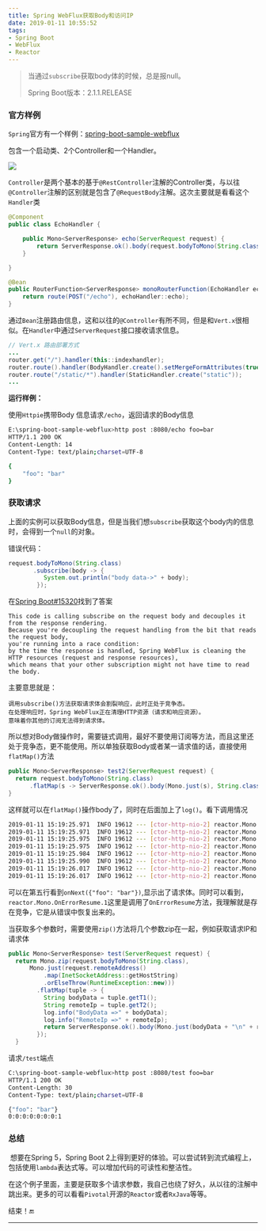 ```yaml
---
title: Spring WebFlux获取Body和访问IP
date: 2019-01-11 10:55:52
tags:
- Spring Boot
- WebFlux
- Reactor
---
```


> 当通过`subscribe`获取body体的时候，总是报null。
>
> Spring Boot版本：2.1.1.RELEASE

### 官方样例

`Spring`官方有一个样例：[spring-boot-sample-webflux](https://github.com/spring-projects/spring-boot/tree/master/spring-boot-samples/spring-boot-sample-webflux)

包含一个启动类、2个Controller和一个Handler。

![](https://gsealy-1257917518.cos.ap-beijing.myqcloud.com/gsealy.github.io/spring/class.png)

`Controller`是两个基本的基于`@RestController`注解的Controller类，与以往`@Controller`注解的区别就是包含了`@RequestBody`注解。这次主要就是看看这个`Handler`类

```java
@Component
public class EchoHandler {

	public Mono<ServerResponse> echo(ServerRequest request) {
		return ServerResponse.ok().body(request.bodyToMono(String.class), String.class);
	}

}
```

```java
@Bean
public RouterFunction<ServerResponse> monoRouterFunction(EchoHandler echoHandler) {
	return route(POST("/echo"), echoHandler::echo);
}
```

通过`Bean`注册路由信息，这和以往的`@Controller`有所不同，但是和`Vert.x`很相似。在`Handler`中通过`ServerRequest`接口接收请求信息。

```java
// Vert.x 路由部署方式
...
router.get("/").handler(this::indexhandler);
router.route().handler(BodyHandler.create().setMergeFormAttributes(true));
router.route("/static/*").handler(StaticHandler.create("static"));
...
```

**运行样例：**

使用`Httpie`携带Body 信息请求`/echo`，返回请求的Body信息

```bash
E:\spring-boot-sample-webflux>http post :8080/echo foo=bar
HTTP/1.1 200 OK
Content-Length: 14
Content-Type: text/plain;charset=UTF-8

{
    "foo": "bar"
}

```

### 获取请求

上面的实例可以获取Body信息，但是当我们想`subscribe`获取这个body内的信息时，会得到一个`null`的对象。

错误代码：

```java
request.bodyToMono(String.class)
       .subscribe(body -> {
          System.out.println("body data->" + body);
        });
```

在[Spring Boot#15320](https://github.com/spring-projects/spring-boot/issues/15320#issuecomment-442574935)找到了答案

```
This code is calling subscribe on the request body and decouples it from the response rendering. 
Because you're decoupling the request handling from the bit that reads the request body, 
you're running into a race condition: 
by the time the response is handled, Spring WebFlux is cleaning the HTTP resources (request and response resources), 
which means that your other subscription might not have time to read the body.
```

主要意思就是：

```
调用subscribe()方法获取请求体会割裂响应，此时正处于竞争态。
在处理响应时，Spring WebFlux正在清理HTTP资源（请求和响应资源）。
意味着你其他的订阅无法得到请求体。
```

所以想对Body做操作时，需要链式调用，最好不要使用订阅等方法，而且这里还处于竞争态，更不能使用。所以单独获取Body或者某一请求值的话，直接使用`flatMap()`方法

```java
public Mono<ServerResponse> test2(ServerRequest request) {
  return request.bodyToMono(String.class)
      .flatMap(s -> ServerResponse.ok().body(Mono.just(s), String.class));
}
```

这样就可以在`flatMap()`操作body了，同时在后面加上了`log()`。看下调用情况

```bash
2019-01-11 15:19:25.971  INFO 19612 --- [ctor-http-nio-2] reactor.Mono.FlatMap.2                   : | onSubscribe([Fuseable] MonoFlatMap.FlatMapMain)
2019-01-11 15:19:25.971  INFO 19612 --- [ctor-http-nio-2] reactor.Mono.FlatMap.2                   : | request(unbounded)
2019-01-11 15:19:25.975  INFO 19612 --- [ctor-http-nio-2] reactor.Mono.OnErrorResume.1             : onSubscribe(FluxOnErrorResume.ResumeSubscriber)
2019-01-11 15:19:25.975  INFO 19612 --- [ctor-http-nio-2] reactor.Mono.OnErrorResume.1             : request(unbounded)
2019-01-11 15:19:25.984  INFO 19612 --- [ctor-http-nio-2] reactor.Mono.OnErrorResume.1             : onNext({"foo": "bar"})   
2019-01-11 15:19:25.990  INFO 19612 --- [ctor-http-nio-2] reactor.Mono.FlatMap.2                   : | onNext(org.springframework.web.reactive.function.server.DefaultEntityResponseBuilder$DefaultEntityResponse@b65494c)
2019-01-11 15:19:26.017  INFO 19612 --- [ctor-http-nio-2] reactor.Mono.FlatMap.2                   : | onComplete()
2019-01-11 15:19:26.017  INFO 19612 --- [ctor-http-nio-2] reactor.Mono.OnErrorResume.1             : onComplete()
```

可以在第五行看到`onNext({"foo": "bar"})`,显示出了请求体。同时可以看到，`reactor.Mono.OnErrorResume.1`这里是调用了`OnErrorResume`方法，我理解就是存在竞争，它是从错误中恢复出来的。

当获取多个参数时，需要使用`zip()`方法将几个参数zip在一起，例如获取请求IP和请求体

```java
public Mono<ServerResponse> test(ServerRequest request) {
  return Mono.zip(request.bodyToMono(String.class),
      Mono.just(request.remoteAddress()
          .map(InetSocketAddress::getHostString)
          .orElseThrow(RuntimeException::new)))
        .flatMap(tuple -> {
          String bodyData = tuple.getT1();
          String remoteIp = tuple.getT2();
          log.info("BodyData =>" + bodyData);
          log.info("RemoteIp =>" + remoteIp);
          return ServerResponse.ok().body(Mono.just(bodyData + "\n" + remoteIp), String.class);
        });
  }
```

请求`/test`端点

```bash
C:\spring-boot-sample-webflux>http post :8080/test foo=bar
HTTP/1.1 200 OK
Content-Length: 30
Content-Type: text/plain;charset=UTF-8

{"foo": "bar"}
0:0:0:0:0:0:0:1

```

### 总结

​	想要在Spring 5，Spring Boot 2上得到更好的体验。可以尝试转到流式编程上，包括使用`lambda`表达式等。可以增加代码的可读性和整洁性。

​	在这个例子里面，主要是获取多个请求参数，我自己也绕了好久，从以往的注解中跳出来。更多的可以看看`Pivotal`开源的`Reactor`或者`RxJava`等等。

结束！🔚

------

